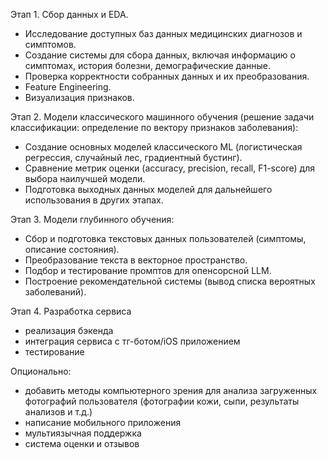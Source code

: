 Этап 1. Сбор данных и EDA. 
- Исследование доступных баз данных медицинских диагнозов и симптомов. 
- Создание системы для сбора данных, включая информацию о симптомах, история болезни, демографические данные.
- Проверка корректности собранных данных и их преобразования.
- Feature Engineering.
- Визуализация признаков.

Этап 2. Модели классического машинного обучения (решение задачи классификации: определение по вектору признаков заболевания):
- Создание основных моделей классического ML (логистическая регрессия, случайный лес, градиентный бустинг).
- Сравнение метрик оценки (accuracy, precision, recall, F1-score) для выбора наилучшей модели.
- Подготовка выходных данных моделей для дальнейшего использования в других этапах.

Этап 3. Модели глубинного обучения:
- Сбор и подготовка текстовых данных пользователей (симптомы, описание состояния).
- Преобразование текста в векторное пространство.
- Подбор и тестирование промптов для опенсорсной LLM.
- Построение рекомендательной системы (вывод списка вероятных заболеваний).

Этап 4. Разработка сервиса
- реализация бэкенда
- интеграция сервиса с тг-ботом/iOS приложением
- тестирование

Опционально: 
- добавить методы компьютерного зрения для анализа загруженных фотографий пользователя (фотографии кожи, сыпи, результаты анализов и т.д.)
- написание мобильного приложения
- мультиязычная поддержка
- система оценки и отзывов
